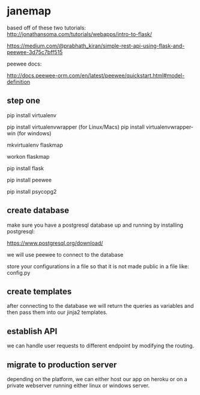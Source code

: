 # janemap
based off of these two tutorials:
http://jonathansoma.com/tutorials/webapps/intro-to-flask/

https://medium.com/@prabhath_kiran/simple-rest-api-using-flask-and-peewee-3d75c7bff515

peewee docs:

http://docs.peewee-orm.com/en/latest/peewee/quickstart.html#model-definition

## step one
pip install virtualenv

pip install virtualenvwrapper (for Linux/Macs)
pip install virtualenvwrapper-win (for windows)

mkvirtualenv flaskmap

workon flaskmap

pip install flask

pip install peewee

pip install psycopg2

## create database

make sure you have a postgresql database up and running by installing postgresql:

https://www.postgresql.org/download/

we will use peewee to connect to the database

store your configurations in a file so that it is not made public in a file like: config.py

## create templates

after connecting to the database we will return the queries as variables and then pass them into our jinja2 templates.

## establish API

we can handle user requests to different endpoint by modifying the routing.

## migrate to production server

depending on the platform, we can either host our app on heroku or on a private webserver running either linux or windows server.
